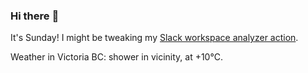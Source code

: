 ### Hi there :wave:

It's Sunday! I might be tweaking my [Slack workspace analyzer action](https://github.com/bewuethr/slack-analyzer).

Weather in Victoria BC: shower in vicinity, at +10°C.
